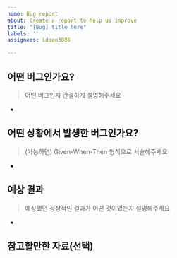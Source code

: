 ```yaml
---
name: Bug report
about: Create a report to help us improve
title: "[Bug] title here"
labels: ''
assignees: idean3885

---
```


## 어떤 버그인가요?

> 어떤 버그인지 간결하게 설명해주세요
* 

## 어떤 상황에서 발생한 버그인가요?

> (가능하면) Given-When-Then 형식으로 서술해주세요
* 

## 예상 결과

> 예상했던 정상적인 결과가 어떤 것이었는지 설명해주세요
* 

## 참고할만한 자료(선택)
